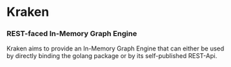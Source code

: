 # Kraken

### REST-faced In-Memory Graph Engine

Kraken aims to provide an In-Memory Graph Engine that can either be used by directly binding the golang package or by its self-published REST-Api.